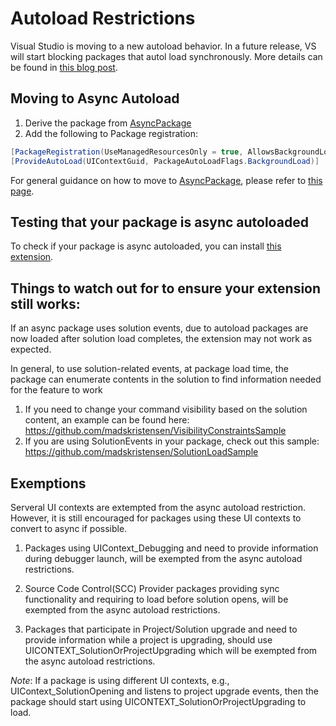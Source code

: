 # Autoload Restrictions

Visual Studio is moving to a new autoload behavior. In a future release, VS will start blocking packages that autol load synchronously. More details can be found in [this blog post](https://blogs.msdn.microsoft.com/visualstudio/2018/05/16/improving-the-responsiveness-of-critical-scenarios-by-updating-auto-load-behavior-for-extensions/).

## Moving to Async Autoload
1. Derive the package from [AsyncPackage](https://docs.microsoft.com/en-us/dotnet/api/microsoft.visualstudio.shell.asyncpackage?view=visualstudiosdk-2017)
2. Add the following to Package registration:
  
```c#
[PackageRegistration(UseManagedResourcesOnly = true, AllowsBackgroundLoading = true)]  
[ProvideAutoLoad(UIContextGuid, PackageAutoLoadFlags.BackgroundLoad)] 
```

For general guidance on how to move to [AsyncPackage](https://docs.microsoft.com/en-us/dotnet/api/microsoft.visualstudio.shell.asyncpackage?view=visualstudiosdk-2017), please refer to [this page](https://github.com/Microsoft/VSSDK-Extensibility-Samples/edit/master/AsyncPackageMigration/README.md).

## Testing that your package is async autoloaded
To check if your package is async autoloaded, you can install [this extension](https://marketplace.visualstudio.com/items?itemName=MadsKristensen.PackageLoadExplorer).

## Things to watch out for to ensure your extension still works:
If an async package uses solution events, due to autoload packages are now loaded after solution load completes, the extension may not work as expected. 

In general, to use solution-related events, at package load time, the package can enumerate contents in the solution to find information needed for the feature to work
1. If you need to change your command visibility based on the solution content, an example can be found here: https://github.com/madskristensen/VisibilityConstraintsSample 
2. If you are using SolutionEvents in your package, check out this sample: https://github.com/madskristensen/SolutionLoadSample

## Exemptions
Serveral UI contexts are extempted from the async autoload restriction. However,  it is still encouraged for packages using these UI contexts to convert to async if possible.

1. Packages using UIContext_Debugging and need to provide information during debugger launch, will be exempted from the async autoload restrictions.

2. Source Code Control(SCC) Provider packages providing sync functionality and requiring to load before solution opens, will be exempted from the async autoload restrictions.

3. Packages that participate in Project/Solution upgrade and need to provide information while a project is upgrading, should use UICONTEXT_SolutionOrProjectUpgrading which will be exempted from the async autoload restrictions.

*Note*: If a package is using different UI contexts, e.g., UIContext_SolutionOpening and listens to project upgrade events, then the package should start using UICONTEXT_SolutionOrProjectUpgrading to load.
